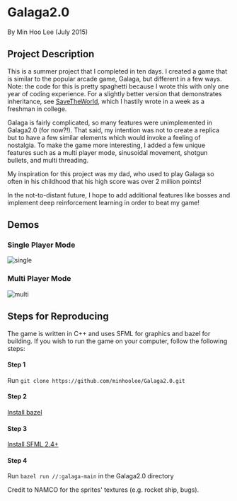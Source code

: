 # Galaga2.0
By Min Hoo Lee (July 2015)

## Project Description
This is a summer project that I completed in ten days. 
I created a game that is similar to the popular arcade game, Galaga, but 
different in a few ways.
Note: the code for this is pretty spaghetti because I wrote this with only
one year of coding experience. For a slightly better version that demonstrates
inheritance, see [SaveTheWorld](https://github.com/minhoolee/SaveTheWorld),
which I hastily wrote in a week as a freshman in college.

Galaga is fairly complicated, so many features were unimplemented in Galaga2.0 
(for now?!). That said, my intention was not to create a replica but to have a 
few similar elements which would invoke a feeling of nostalgia. 
To make the game more interesting, I added a few unique features such as 
a multi player mode, sinusoidal movement, shotgun bullets, and multi threading.

My inspiration for this project was my dad, who used to play Galaga so often in 
his childhood that his high score was over 2 million points!

In the not-to-distant future, I hope to add additional features like bosses
and implement deep reinforcement learning in order to beat my game!

## Demos
### Single Player Mode
![single](https://cloud.githubusercontent.com/assets/10465228/24827337/3e537ac0-1bfc-11e7-9c5f-4299f86f74ec.gif)

### Multi Player Mode
![multi](https://cloud.githubusercontent.com/assets/10465228/24827336/3e534d48-1bfc-11e7-8c5d-44568c2199c6.gif)

## Steps for Reproducing

The game is written in C++ and uses SFML for graphics and bazel for building. 
If you wish to run the game on your computer, follow the following steps:

#### Step 1
Run `git clone https://github.com/minhoolee/Galaga2.0.git`

#### Step 2
[Install bazel](https://bazel.build/versions/master/docs/install.html)

#### Step 3
[Install SFML 2.4+](https://www.sfml-dev.org/tutorials/2.4/start-linux.php) 

#### Step 4
Run `bazel run //:galaga-main` in the Galaga2.0 directory

Credit to NAMCO for the sprites' textures (e.g. rocket ship, bugs).
